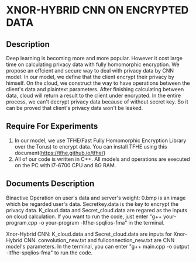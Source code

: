 XNOR-HYBRID CNN ON ENCRYPTED DATA
====


Description
-----
Deep learning is becoming more and more popular. However it cost large time on calculating privacy data with fully homomorphic  encryption. We propose an effcient and secure way to deal with privacy data by CNN model.
In our model, we define that the client encrypt their privacy by himself. On the cloud, we construct the way to have operations between the client's data and plaintext parameters. After finishing calculating between data, cloud will return a result to the client under encrypted. In the entire process, we can't decrypt privacy data because of without secret key. So it can be proved that client's privacy data won't be leaked.
  

Require For Experiments
-----
1. In our model, we use TFHE(Fast Fully Homomorphic Encryption Library over the Torus) to encrypt data. You can install TFHE using this document(https://tfhe.github.io/tfhe/)
2. All of our code is written in C++. All models and operations are executed on the PC with i7-6700 CPU and 8G RAM.

Documents Description
-----
Binactive Operation on user's data and server's weight: 0.bmp is an image which be regarded user's data. Secretkey.data is the key to encrypt the privacy data. K_cloud.data and Secret_cloud.data are regared as the inputs on cloud calculation. If you want to run the code, just enter "g++ your-program.cpp -o your-program -ltfhe-spqlios-fma" in the terminal.

Xnor-Hybrid CNN: K_cloud.data and Secret_cloud.data are inputs for Xnor-Hybrid CNN. convolution_new.txt and fullconnection_new.txt are CNN model's parameters. In the terminal, you can enter "g++ main.cpp -o output -ltfhe-spqlios-fma" to run the code. 
